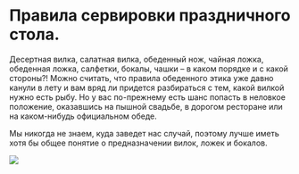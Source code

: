 # Правила сервировки праздничного стола.
Десертная вилка, салатная вилка, обеденный нож, чайная ложка, обеденная ложка, салфетки, бокалы, чашки – в каком порядке и с какой стороны?! Можно считать, что правила обеденного этика уже давно канули в лету и вам вряд ли придется разбираться с тем, какой вилкой нужно есть рыбу. Но у вас по-прежнему есть шанс попасть в неловкое положение, оказавшись на пышной свадьбе, в дорогом ресторане или на каком-нибудь официальном обеде.

Мы никогда не знаем, куда заведет нас случай, поэтому лучше иметь хотя бы общее понятие о предназначении вилок, ложек и бокалов.

![](/images/Kulinar/Sovet/Infographics/formal-place-setting-chart-informal-table-setting-diagram.jpeg)
